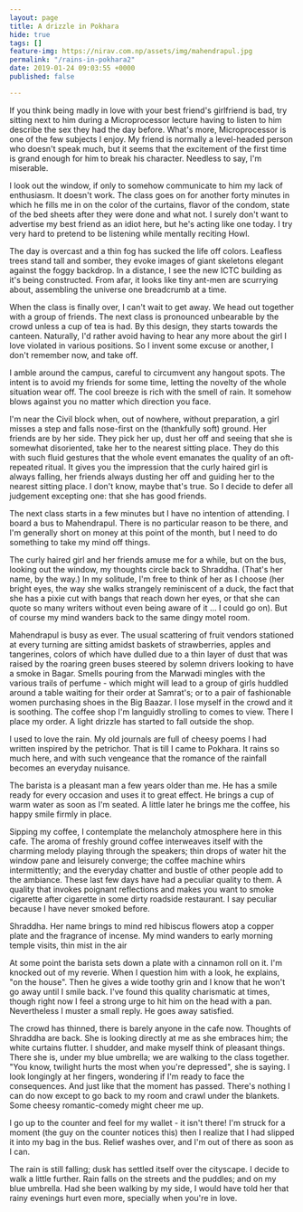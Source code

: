 ```yaml
---
layout: page
title: A drizzle in Pokhara
hide: true
tags: []
feature-img: https://nirav.com.np/assets/img/mahendrapul.jpg
permalink: "/rains-in-pokhara2"
date: 2019-01-24 09:03:55 +0000
published: false

---
```

If you think being madly in love with your best friend's girlfriend is bad, try sitting next to him during a Microprocessor lecture having to listen to him describe the sex they had the day before. What's more, Microprocessor is one of the few subjects I enjoy. My friend is normally a level-headed person who doesn't speak much, but it seems that the excitement of the first time is grand enough for him to break his character. Needless to say, I'm miserable.

I look out the window, if only to somehow communicate to him my lack of enthusiasm. It doesn't work. The class goes on for another forty minutes in which he fills me in on the color of the curtains, flavor of the condom, state of the bed sheets after they were done and what not. I surely don't want to advertise my best friend as an idiot here, but he's acting like one today. I try very hard to pretend to be listening while mentally reciting Howl.

The day is overcast and a thin fog has sucked the life off colors. Leafless trees stand tall and somber, they evoke images of giant skeletons elegant against the foggy backdrop. In a distance, I see the new ICTC building as it's being constructed. From afar, it looks like tiny ant-men are scurrying about, assembling the universe one breadcrumb at a time.

When the class is finally over, I can't wait to get away. We head out together with a group of friends. The next class is pronounced unbearable by the crowd unless a cup of tea is had. By this design, they starts towards the canteen. Naturally, I'd rather avoid having to hear any more about the girl I love violated in various positions. So I invent some excuse or another, I don't remember now, and take off.

I amble around the campus, careful to circumvent any hangout spots. The intent is to avoid my friends for some time, letting the novelty of the whole situation wear off. The cool breeze is rich with the smell of rain. It somehow blows against you no matter which direction you face.

I'm near the Civil block when, out of nowhere, without preparation, a girl misses a step and falls nose-first on the (thankfully soft) ground. Her friends are by her side. They pick her up, dust her off and seeing that she is somewhat disoriented, take her to the nearest sitting place. They do this with such fluid gestures that the whole event emanates the quality of an oft-repeated ritual. It gives you the impression that the curly haired girl is always falling, her friends always dusting her off and guiding her to the nearest sitting place. I don't know, maybe that's true. So I decide to defer all judgement excepting one: that she has good friends.

The next class starts in a few minutes but I have no intention of attending. I board a bus to Mahendrapul. There is no particular reason to be there, and I'm generally short on money at this point of the month, but I need to do something to take my mind off things.

The curly haired girl and her friends amuse me for a while, but on the bus, looking out the window, my thoughts circle back to Shraddha. (That's her name, by the way.) In my solitude, I'm free to think of her as I choose (her bright eyes, the way she walks strangely reminiscent of a duck, the fact that she has a pixie cut with bangs that reach down her eyes, or that she can quote so many writers without even being aware of it ... I could go on). But of course my mind wanders back to the same dingy motel room.

Mahendrapul is busy as ever. The usual scattering of fruit vendors stationed at every turning are sitting amidst baskets of strawberries, apples and tangerines, colors of which have dulled due to a thin layer of dust that was raised by the roaring green buses steered by solemn drivers looking to have a smoke  in Bagar. Smells pouring from the Marwadi mingles with the various trails of perfume - which might will lead to a group of girls huddled around a table waiting for their order at Samrat's; or to a pair of fashionable women purchasing shoes in the Big Baazar. I lose myself in the crowd and it is soothing. The coffee shop I'm languidly strolling to comes to view. There I place my order. A light drizzle has started to fall outside the shop.

I used to love the rain. My old journals are full of cheesy poems I had written inspired by the petrichor. That is till I came to Pokhara. It rains so much here, and with such vengeance that the romance of the rainfall becomes an everyday nuisance.

The barista is a pleasant man a few years older than me. He has a smile ready for every occasion and uses it to great effect. He brings a cup of warm water as soon as I'm seated. A little later he brings me the coffee, his happy smile firmly in place.

Sipping my coffee, I contemplate the melancholy atmosphere here in this cafe. The aroma of freshly ground coffee interweaves itself with the charming melody playing through the speakers; thin drops of water hit the window pane and leisurely converge; the coffee machine whirs intermittently; and the everyday chatter and bustle of other people add to the ambiance. These last few days have had a peculiar quality to them. A quality that invokes poignant reflections and makes you want to smoke cigarette after cigarette in some dirty roadside restaurant. I say peculiar because I have never smoked before.

Shraddha. Her name brings to mind red hibiscus flowers atop a copper plate and the fragrance of incense. My mind wanders to early morning temple visits, thin mist in the air 

At some point the barista sets down a plate with a cinnamon roll on it. I'm knocked out of my reverie. When I question him with a look, he explains, "on the house". Then he gives a wide toothy grin and I know that he won't go away until I smile back. I've found this quality charismatic at times, though right now I feel a strong urge to hit him on the head with a pan. Nevertheless I muster a small reply. He goes away satisfied.

The crowd has thinned, there is barely anyone in the cafe now. Thoughts of Shraddha are back. She is looking directly at me as she embraces him; the white curtains flutter. I shudder, and make myself think of pleasant things. There she is, under my blue umbrella; we are walking to the class together. "You know, twilight hurts the most when you're depressed", she is saying. I look longingly at her fingers, wondering if I'm ready to face the consequences. And just like that the moment has passed. There's nothing I can do now except to go back to my room and crawl under the blankets. Some cheesy romantic-comedy might cheer me up.

I go up to the counter and feel for my wallet - it isn't there! I'm struck for a moment (the guy on the counter notices this) then I realize that I had slipped it into my bag in the bus. Relief washes over, and I'm out of there as soon as I can.

The rain is still falling; dusk has settled itself over the cityscape. I decide to walk a little further. Rain falls on the streets and the puddles; and on my blue umbrella. Had she been walking by my side, I would have told her that rainy evenings hurt even more, specially when you're in love.